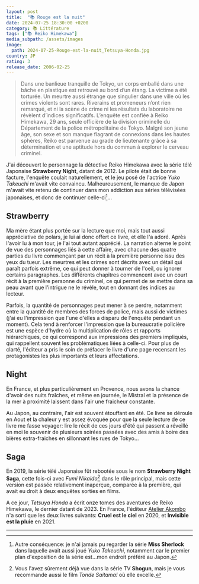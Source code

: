 ```yaml
---
layout: post
title:  "📚 Rouge est la nuit"
date: 2024-07-25 18:30:00 +0200
category: 📚 Littérature
tags: ["📚 Reiko Himekawa"]
media_subpath: /assets/images
image:
  path: 2024-07-25-Rouge-est-la-nuit_Tetsuya-Honda.jpg
country: JP
rating: 3
release_date: 2006-02-25
---
```


>Dans une banlieue tranquille de Tokyo, un corps emballé dans une bâche en plastique est retrouvé au bord d’un étang. La victime a été torturée. Un meurtre aussi étrange que singulier dans une ville où les crimes violents sont rares. Riverains et promeneurs n’ont rien remarqué, et ni la scène de crime ni les résultats du laboratoire ne révèlent d’indices significatifs. L’enquête est confiée à Reiko Himekawa, 29 ans, seule officière de la division criminelle du Département de la police métropolitaine de Tokyo. Malgré son jeune âge, son sexe et son manque flagrant de connexions dans les hautes sphères, Reiko est parvenue au grade de lieutenante grâce à sa détermination et une aptitude hors du commun à explorer le cerveau criminel.

J'ai découvert le personnage la détective Reiko Himekawa avec la série télé Japonaise **Strawberry Night**, datant de 2012. Le pilote était de bonne facture, l'enquête coulait naturellement, et le jeu posé de l'actrice *Yuko Takeuchi* m'avait vite convaincu. Malheureusement, le manque de Japon m'avait vite retenu de continuer dans mon addiction aux séries télévisées japonaises, et donc de continuer celle-ci[^1]...

## Strawberry

Ma mère étant plus portée sur la lecture que moi, mais tout aussi appréciative de polars, je lui ai donc offert ce livre, et elle l'a adoré. Après l'avoir lu à mon tour, je l'ai tout autant apprécié. La narration alterne le point de vue des personnages liés à cette affaire, avec chacune des quatre parties du livre commençant par un récit à la première personne issu des yeux du tueur. Les meurtres et les crimes sont décrits avec un détail qui paraît parfois extrême, ce qui peut donner à tourner de l'oeil, ou ignorer certains paragraphes. Les différents chapitres commencent avec un court récit à la première personne du criminel, ce qui permet de se mettre dans sa peau avant que l'intrigue ne le révèle, tout en donnant des indices au lecteur.

Parfois, la quantité de personnages peut mener à se perdre, notamment entre la quantité de membres des forces de police, mais aussi de victimes (j'ai eu l'impression que l'une d'elles a disparu de l'enquête pendant un moment). Cela tend à renforcer l'impression que la bureaucratie policière est une espèce d'hydre où la multiplication de rôles et rapports hiérarchiques, ce qui correspond aux impressions des premiers impliqués, qui rappellent souvent les problématiques liées à celle-ci. Pour plus de clarté, l'éditeur a pris le soin de préfacer le livre d'une page recensant les protagonistes les plus importants et leurs affectations.

## Night

En France, et plus particulièrement en Provence, nous avons la chance d'avoir des nuits fraîches, et même en journée, le Mistral et la présence de la mer à proximité laissent dans l'air une fraicheur constante.

Au Japon, au contraire, l'air est souvent étouffant en été. Ce livre se déroule en Aout et la chaleur y est assez évoquée pour que la seule lecture de ce livre me fasse voyager: lire le récit de ces jours d'été qui passent a réveillé en moi le souvenir de plusieurs soirées passées avec des amis à boire des bières extra-fraiches en sillonnant les rues de Tokyo...

## Saga

En 2019, la série télé Japonaise fût rebootée sous le nom **Strawberry Night Saga**, cette fois-ci avec *Fumi Nikaido*[^2] dans le rôle principal, mais cette version est passée relativement inaperçue, comparée à la première, qui avait eu droit à deux enquêtes sorties en films.

A ce jour, *Tetsuya Honda* a écrit onze tomes des aventures de Reiko Himekawa, le dernier datant de 2023. En France, l'éditeur [Atelier Akombo](https://atelier-akatombo.com/) n'a sorti que les deux livres suivants: **Cruel est le ciel** en 2020, et **Invisible est la pluie** en 2021.

* * *
[^1]: Autre conséquence: je n'ai jamais pu regarder la série **Miss Sherlock** dans laquelle avait aussi joué *Yuko Takeuchi*, notamment car le premier plan d'exposition de la série est...mon endroit préféré au Japon.
[^2]: Vous l'avez sûrement déjà vue dans la série TV **Shogun**, mais je vous recommande aussi le film *Tonde Saitama!* où elle excelle.
